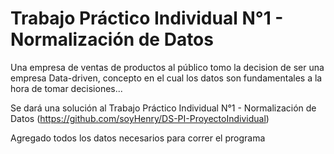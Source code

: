 # Trabajo Práctico Individual N°1 - Normalización de Datos

<p> Una empresa de ventas de productos al público tomo la decision de ser una empresa Data-driven, concepto en el cual los datos son fundamentales a la hora de tomar decisiones...<br>


Se dará una solución al Trabajo Práctico Individual N°1 - Normalización de Datos (https://github.com/soyHenry/DS-PI-ProyectoIndividual)

Agregado todos los datos necesarios para correr el programa